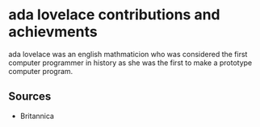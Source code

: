 # ada lovelace contributions and achievments

ada lovelace was an english mathmaticion who was considered the first computer programmer in history as she was the first to make a prototype computer program.

## Sources
 - Britannica
